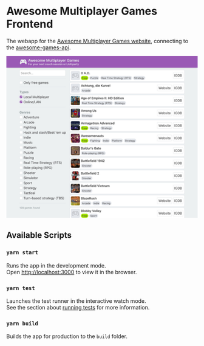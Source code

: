# Awesome Multiplayer Games Frontend

The webapp for the [Awesome Multiplayer Games website](https://multiplayer.page), connecting to the [awesome-games-api](https://github.com/herrherrmann/awesome-games-api).

![Screenshot](./screenshot.jpg)

## Available Scripts

### `yarn start`

Runs the app in the development mode.<br />
Open [http://localhost:3000](http://localhost:3000) to view it in the browser.

### `yarn test`

Launches the test runner in the interactive watch mode.<br />
See the section about [running tests](https://facebook.github.io/create-react-app/docs/running-tests) for more information.

### `yarn build`

Builds the app for production to the `build` folder.
